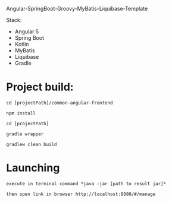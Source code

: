 Angular-SpringBoot-Groovy-MyBatis-Liquibase-Template

Stack:
* Angular 5
* Spring Boot
* Kotlin
* MyBatis
* Liquibase
* Gradle

# Project build:

`cd [projectPath]/common-angular-frontend`

`npm install`

`cd [projectPath]`

`gradle wrapper`

`gradlew clean build`

# Launching

`execute in terminal command *java -jar [path to result jar]*`

`then open link in browser http://localhost:8080/#/manage`

